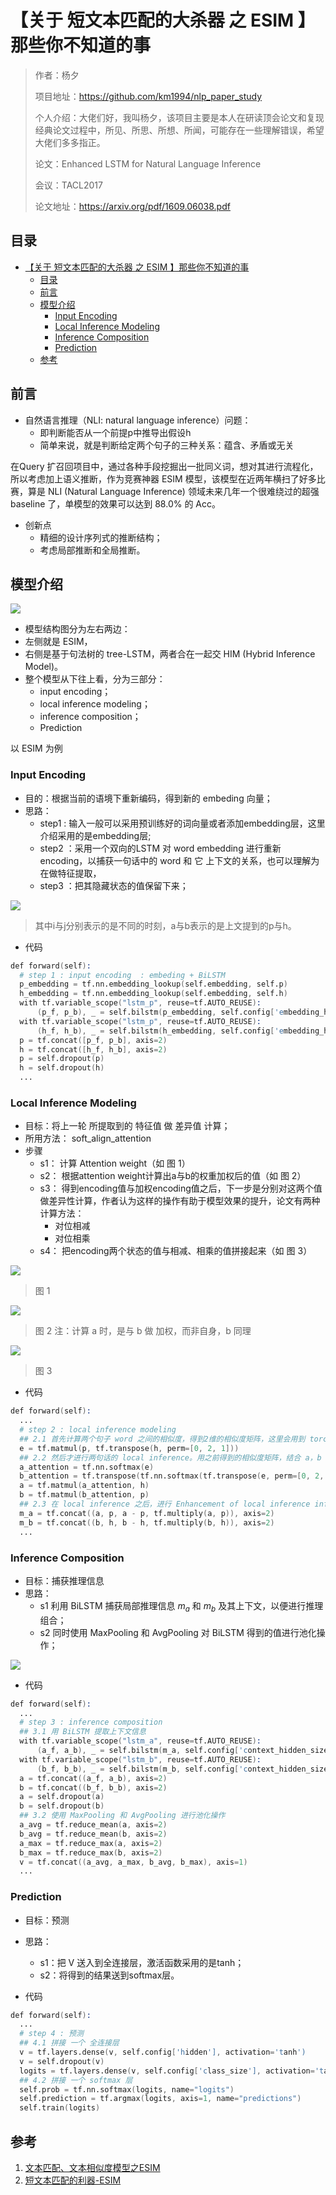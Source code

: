 # 【关于 短文本匹配的大杀器 之 ESIM 】那些你不知道的事 

> 作者：杨夕
> 
> 项目地址：https://github.com/km1994/nlp_paper_study
> 
> 个人介绍：大佬们好，我叫杨夕，该项目主要是本人在研读顶会论文和复现经典论文过程中，所见、所思、所想、所闻，可能存在一些理解错误，希望大佬们多多指正。
> 
> 论文：Enhanced LSTM for Natural Language Inference
> 
> 会议：TACL2017
> 
> 论文地址：https://arxiv.org/pdf/1609.06038.pdf

## 目录

- [【关于 短文本匹配的大杀器 之 ESIM 】那些你不知道的事](#关于-短文本匹配的大杀器-之-esim-那些你不知道的事)
  - [目录](#目录)
  - [前言](#前言)
  - [模型介绍](#模型介绍)
    - [Input Encoding](#input-encoding)
    - [Local Inference Modeling](#local-inference-modeling)
    - [Inference Composition](#inference-composition)
    - [Prediction](#prediction)
  - [参考](#参考)

## 前言

- 自然语言推理（NLI: natural language inference）问题：
  - 即判断能否从一个前提p中推导出假设h
  - 简单来说，就是判断给定两个句子的三种关系：蕴含、矛盾或无关

在Query 扩召回项目中，通过各种手段挖掘出一批同义词，想对其进行流程化，所以考虑加上语义推断，作为竞赛神器 ESIM 模型，该模型在近两年横扫了好多比赛，算是 NLI (Natural Language Inference) 领域未来几年一个很难绕过的超强 baseline 了，单模型的效果可以达到 88.0% 的 Acc。

- 创新点
  - 精细的设计序列式的推断结构；
  - 考虑局部推断和全局推断。

## 模型介绍

![](img/20181213150803869.png)

- 模型结构图分为左右两边：
- 左侧就是 ESIM，
- 右侧是基于句法树的 tree-LSTM，两者合在一起交 HIM (Hybrid Inference Model)。
- 整个模型从下往上看，分为三部分：
  - input encoding；
  - local inference modeling；
  - inference composition；
  - Prediction

以 ESIM 为例

### Input Encoding

- 目的：根据当前的语境下重新编码，得到新的 embeding 向量；
- 思路：
  - step1 : 输入一般可以采用预训练好的词向量或者添加embedding层，这里介绍采用的是embedding层;
  - step2 ：采用一个双向的LSTM 对 word embedding 进行重新 encoding，以捕获一句话中的 word 和 它 上下文的关系，也可以理解为在做特征提取，
  - step3 ：把其隐藏状态的值保留下来；

![](img/20200819085245.png)

> 其中i与j分别表示的是不同的时刻，a与b表示的是上文提到的p与h。

- 代码
```s
def forward(self):
  # step 1 : input encoding  : embeding + BiLSTM
  p_embedding = tf.nn.embedding_lookup(self.embedding, self.p)
  h_embedding = tf.nn.embedding_lookup(self.embedding, self.h)
  with tf.variable_scope("lstm_p", reuse=tf.AUTO_REUSE):
      (p_f, p_b), _ = self.bilstm(p_embedding, self.config['embedding_hidden_size'])
  with tf.variable_scope("lstm_p", reuse=tf.AUTO_REUSE):
      (h_f, h_b), _ = self.bilstm(h_embedding, self.config['embedding_hidden_size'])
  p = tf.concat([p_f, p_b], axis=2)
  h = tf.concat([h_f, h_b], axis=2)
  p = self.dropout(p)
  h = self.dropout(h)
  ...
```

### Local Inference Modeling

- 目标：将上一轮 所提取到的 特征值 做 差异值 计算；
- 所用方法： soft_align_attention
- 步骤
  - s1： 计算 Attention weight（如 图 1）
  - s2： 根据attention weight计算出a与b的权重加权后的值（如 图 2）
  - s3： 得到encoding值与加权encoding值之后，下一步是分别对这两个值做差异性计算，作者认为这样的操作有助于模型效果的提升，论文有两种计算方法：
    - 对位相减
    - 对位相乘
  - s4： 把encoding两个状态的值与相减、相乘的值拼接起来（如 图 3）

![](img/20200819085713.png)
> 图 1

![](img/20200819085922.png)
> 图 2
> 注：计算 a 时，是与 b 做 加权，而非自身，b 同理

![](img/20200819090200.png)
> 图 3

- 代码
```s
def forward(self):
  ...
  # step 2 : local inference modeling
  ## 2.1 首先计算两个句子 word 之间的相似度，得到2维的相似度矩阵，这里会用到 torch.matmul 
  e = tf.matmul(p, tf.transpose(h, perm=[0, 2, 1]))
  ## 2.2 然后才进行两句话的 local inference。用之前得到的相似度矩阵，结合 a，b 两句话，互相生成彼此相似性加权后的句子，维度保持不变。
  a_attention = tf.nn.softmax(e)
  b_attention = tf.transpose(tf.nn.softmax(tf.transpose(e, perm=[0, 2, 1])), perm=[0, 2, 1])
  a = tf.matmul(a_attention, h)
  b = tf.matmul(b_attention, p)
  ## 2.3 在 local inference 之后，进行 Enhancement of local inference information。这里的 enhancement 就是计算 a 和 align 之后的 a 的差和点积， 体现了一种差异性吧，更利用后面的学习。
  m_a = tf.concat((a, p, a - p, tf.multiply(a, p)), axis=2)
  m_b = tf.concat((b, h, b - h, tf.multiply(b, h)), axis=2)
  ...
```

### Inference Composition

- 目标：捕获推理信息
- 思路：
  - s1 利用 BiLSTM 捕获局部推理信息 $m_a$ 和 $m_b$ 及其上下文，以便进行推理组合；
  - s2 同时使用 MaxPooling 和 AvgPooling 对 BiLSTM 得到的值进行池化操作；

![](img/20200819090442.png)

- 代码
```s
def forward(self):
  ...
  # step 3 : inference composition
  ## 3.1 用 BiLSTM 提取上下文信息
  with tf.variable_scope("lstm_a", reuse=tf.AUTO_REUSE):
      (a_f, a_b), _ = self.bilstm(m_a, self.config['context_hidden_size'])
  with tf.variable_scope("lstm_b", reuse=tf.AUTO_REUSE):
      (b_f, b_b), _ = self.bilstm(m_b, self.config['context_hidden_size'])
  a = tf.concat((a_f, a_b), axis=2)
  b = tf.concat((b_f, b_b), axis=2)
  a = self.dropout(a)
  b = self.dropout(b)
  ## 3.2 使用 MaxPooling 和 AvgPooling 进行池化操作
  a_avg = tf.reduce_mean(a, axis=2)
  b_avg = tf.reduce_mean(b, axis=2)
  a_max = tf.reduce_max(a, axis=2)
  b_max = tf.reduce_max(b, axis=2)
  v = tf.concat((a_avg, a_max, b_avg, b_max), axis=1)
  ...
```

### Prediction

- 目标：预测
- 思路：
  - s1：把 V 送入到全连接层，激活函数采用的是tanh；
  - s2：将得到的结果送到softmax层。

- 代码
```s
def forward(self):
  ...
  # step 4 : 预测
  ## 4.1 拼接 一个 全连接层
  v = tf.layers.dense(v, self.config['hidden'], activation='tanh')
  v = self.dropout(v)
  logits = tf.layers.dense(v, self.config['class_size'], activation='tanh')
  ## 4.2 拼接 一个 softmax 层
  self.prob = tf.nn.softmax(logits, name="logits")
  self.prediction = tf.argmax(logits, axis=1, name="predictions")
  self.train(logits)
```

## 参考

1. [文本匹配、文本相似度模型之ESIM](https://blog.csdn.net/u012526436/article/details/90380840)
2. [短文本匹配的利器-ESIM](https://zhuanlan.zhihu.com/p/47580077)